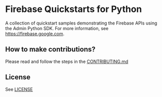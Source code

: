 # Firebase Quickstarts for Python

A collection of quickstart samples demonstrating the Firebase APIs using the Admin Python SDK. For more information, see https://firebase.google.com.

## How to make contributions?
Please read and follow the steps in the [CONTRIBUTING.md](CONTRIBUTING.md)

## License
See [LICENSE](LICENSE)
